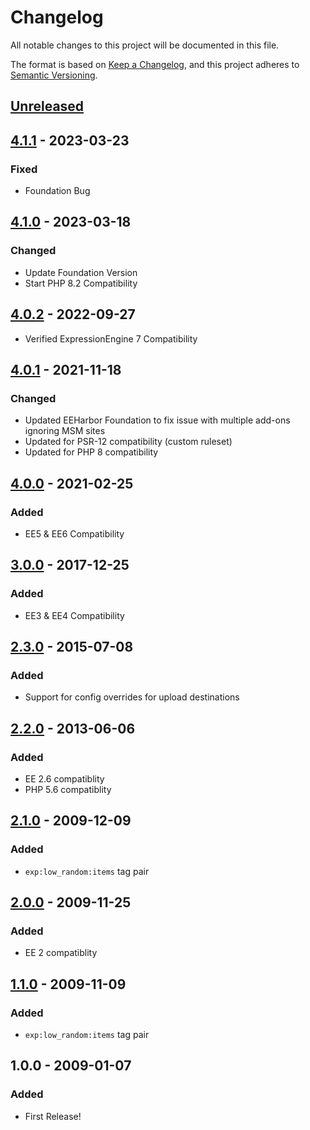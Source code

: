 # Changelog
All notable changes to this project will be documented in this file.

The format is based on [Keep a Changelog](https://keepachangelog.com/),
and this project adheres to [Semantic Versioning](https://semver.org/spec/v2.0.0.html).

## [Unreleased]


## [4.1.1] - 2023-03-23
### Fixed
- Foundation Bug

## [4.1.0] - 2023-03-18
### Changed
- Update Foundation Version
- Start PHP 8.2 Compatibility

## [4.0.2] - 2022-09-27
- Verified ExpressionEngine 7 Compatibility

## [4.0.1] - 2021-11-18
### Changed
- Updated EEHarbor Foundation to fix issue with multiple add-ons ignoring MSM sites
- Updated for PSR-12 compatibility (custom ruleset)
- Updated for PHP 8 compatibility

## [4.0.0] - 2021-02-25
### Added
- EE5 & EE6 Compatibility

## [3.0.0] - 2017-12-25
### Added
- EE3 & EE4 Compatibility

## [2.3.0] - 2015-07-08
### Added
- Support for config overrides for upload destinations

## [2.2.0] - 2013-06-06
### Added
- EE 2.6 compatiblity
- PHP 5.6 compatiblity

## [2.1.0] - 2009-12-09
### Added
- `exp:low_random:items` tag pair

## [2.0.0] - 2009-11-25
### Added
- EE 2 compatiblity

## [1.1.0] - 2009-11-09
### Added
- `exp:low_random:items` tag pair

## 1.0.0 - 2009-01-07
### Added
- First Release!

[Unreleased]: https://github.com/packettide/wygwam/compare/v4.1.1...HEAD
[4.1.1]: https://github.com/packettide/wygwam/compare/v4.1.0...v4.1.1
[4.1.0]: https://github.com/packettide/wygwam/compare/v4.0.2...v4.1.0
[4.0.2]: https://github.com/packettide/wygwam/compare/v4.0.1...v4.0.2
[4.0.1]: https://github.com/packettide/wygwam/compare/v4.0.0...v4.0.1
[4.0.0]: https://github.com/packettide/wygwam/compare/v3.0.0...v4.0.0
[3.0.0]: https://github.com/packettide/wygwam/compare/v2.3.0...v3.0.0
[2.3.0]: https://github.com/packettide/wygwam/compare/v2.2.0...v2.3.0
[2.2.0]: https://github.com/packettide/wygwam/compare/v2.1.0...v2.2.0
[2.1.0]: https://github.com/packettide/wygwam/compare/v2.0.0...v2.1.0
[2.0.0]: https://github.com/packettide/wygwam/compare/v1.1.0...v2.0.0
[1.1.0]: https://github.com/packettide/wygwam/compare/v1.0.0...v1.1.0